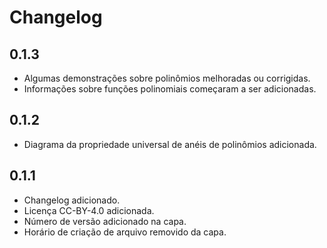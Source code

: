 # Changelog

## 0.1.3
* Algumas demonstrações sobre polinômios melhoradas ou corrigidas.
* Informações sobre funções polinomiais começaram a ser adicionadas.
## 0.1.2
* Diagrama da propriedade universal de anéis de polinômios adicionada.
## 0.1.1
* Changelog adicionado.
* Licença CC-BY-4.0 adicionada.
* Número de versão adicionado na capa.
* Horário de criação de arquivo removido da capa.